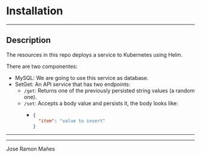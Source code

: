 # Installation

---

## Description

The resources in this repo deploys a service to Kubernetes using Helm.

There are two componentes:
- MySQL: We are going to use this service as database.
- SetGet: An API service that has two endpoints:
  - `/get`: Returns one of the previously persisted string values (a random one).
  - `/set`: Accepts a body value and persists it, the body looks like:
    - ```json
      {
        "item": "value to insert"
      }
      ```
      
---



---


Jose Ramon Mañes